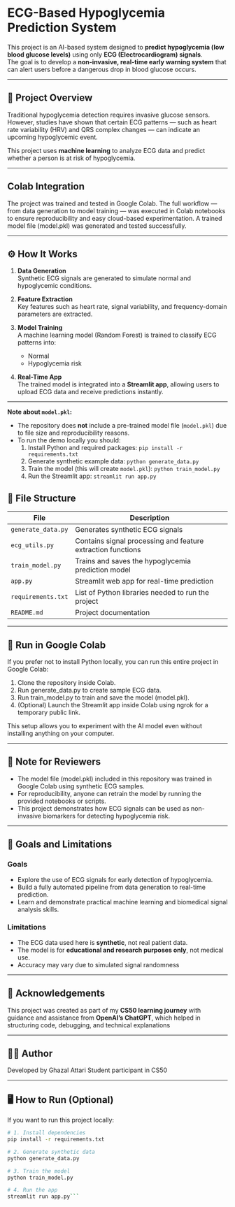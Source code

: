 # ECG-Based Hypoglycemia Prediction System

This project is an AI-based system designed to **predict hypoglycemia (low blood glucose levels)** using only **ECG (Electrocardiogram) signals**.  
The goal is to develop a **non-invasive, real-time early warning system** that can alert users before a dangerous drop in blood glucose occurs.

---

## 🧠 Project Overview

Traditional hypoglycemia detection requires invasive glucose sensors.  
However, studies have shown that certain ECG patterns — such as heart rate variability (HRV) and QRS complex changes — can indicate an upcoming hypoglycemic event.

This project uses **machine learning** to analyze ECG data and predict whether a person is at risk of hypoglycemia.

---

 ## Colab Integration

 The project was trained and tested in Google Colab.
 The full workflow — from data generation to model training — was executed in Colab notebooks to ensure reproducibility and easy cloud-based experimentation.
 A trained model file (model.pkl) was generated and tested successfully.
 
 ---
 
## ⚙️ How It Works

1. **Data Generation**  
   Synthetic ECG signals are generated to simulate normal and hypoglycemic conditions.

2. **Feature Extraction**  
   Key features such as heart rate, signal variability, and frequency-domain parameters are extracted.

3. **Model Training**  
   A machine learning model (Random Forest) is trained to classify ECG patterns into:
   - Normal
   - Hypoglycemia risk

4. **Real-Time App**  
   The trained model is integrated into a **Streamlit app**, allowing users to upload ECG data and receive predictions instantly.

---

**Note about `model.pkl`:**
- The repository does **not** include a pre-trained model file (`model.pkl`) due to file size and reproducibility reasons.
- To run the demo locally you should:
  1. Install Python and required packages: `pip install -r requirements.txt`
  2. Generate synthetic example data: `python generate_data.py`
  3. Train the model (this will create `model.pkl`): `python train_model.py`
  4. Run the Streamlit app: `streamlit run app.py`

## 🧩 File Structure

| File | Description |
|------|--------------|
| `generate_data.py` | Generates synthetic ECG signals |
| `ecg_utils.py` | Contains signal processing and feature extraction functions |
| `train_model.py` | Trains and saves the hypoglycemia prediction model |
| `app.py` | Streamlit web app for real-time prediction |
| `requirements.txt` | List of Python libraries needed to run the project |
| `README.md` | Project documentation |

---

## 🧪 Run in Google Colab

If you prefer not to install Python locally, you can run this entire project in Google Colab:

1. Clone the repository inside Colab.
2. Run generate_data.py to create sample ECG data.
3. Run train_model.py to train and save the model (model.pkl).
4. (Optional) Launch the Streamlit app inside Colab using ngrok for a temporary public link.

This setup allows you to experiment with the AI model even without installing anything on your computer.

---

## 📁 Note for Reviewers

* The model file (model.pkl) included in this repository was trained in Google Colab using synthetic ECG samples.
* For reproducibility, anyone can retrain the model by running the provided notebooks or scripts.
* This project demonstrates how ECG signals can be used as non-invasive biomarkers for detecting hypoglycemia risk.

---

## 🎯 Goals and Limitations

### Goals

* Explore the use of ECG signals for early detection of hypoglycemia.
* Build a fully automated pipeline from data generation to real-time prediction.
* Learn and demonstrate practical machine learning and biomedical signal analysis skills.

### Limitations

* The ECG data used here is **synthetic**, not real patient data.
* The model is for **educational and research purposes only**, not medical use.
* Accuracy may vary due to simulated signal randomness

---

## 🙏 Acknowledgements

This project was created as part of my **CS50 learning journey** with guidance and assistance from **OpenAI’s ChatGPT**,
which helped in structuring code, debugging, and technical explanations

---

## 👩‍💻 Author
Developed by Ghazal Attari
Student participant in CS50

---
## 🖥️ How to Run (Optional)

If you want to run this project locally:

```bash
# 1. Install dependencies
pip install -r requirements.txt

# 2. Generate synthetic data
python generate_data.py

# 3. Train the model
python train_model.py

# 4. Run the app
streamlit run app.py```


